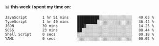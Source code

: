 📊 **this week i spent my time on:**
<!--START_SECTION:waka-->

```text
JavaScript       1 hr 51 mins    ██████████░░░░░░░░░░░░░░░   40.63 %
TypeScript       1 hr 40 mins    █████████░░░░░░░░░░░░░░░░   36.44 %
JSON             39 mins         ███▓░░░░░░░░░░░░░░░░░░░░░   14.25 %
SCSS             23 mins         ██░░░░░░░░░░░░░░░░░░░░░░░   08.44 %
Shell Script     0 secs          ░░░░░░░░░░░░░░░░░░░░░░░░░   00.18 %
YAML             0 secs          ░░░░░░░░░░░░░░░░░░░░░░░░░   00.02 %
```

<!--END_SECTION:waka-->
